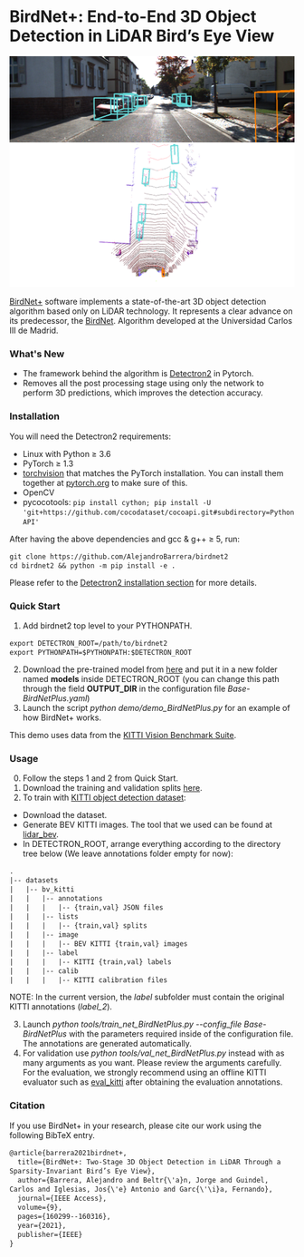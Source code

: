 ﻿# BirdNet+: End-to-End 3D Object Detection in LiDAR Bird’s Eye View

![3D detections example](val_images/3D_000021.png)
![BEV detections example](val_images/BEV_000021.png)

[BirdNet+](https://arxiv.org/abs/2003.04188) software implements a state-of-the-art 3D object detection algorithm based only on LiDAR technology. It represents a clear advance on its predecessor, the [BirdNet](https://arxiv.org/abs/1805.01195).
Algorithm developed at the Universidad Carlos III de Madrid.

### What's New
- The framework behind the algorithm is [Detectron2](https://github.com/facebookresearch/detectron2) in Pytorch.
- Removes all the post processing stage using only the network to perform 3D predictions, which improves the detection accuracy.

### Installation

You will need the Detectron2 requirements:
- Linux with Python ≥ 3.6
- PyTorch ≥ 1.3
- [torchvision](https://github.com/pytorch/vision/) that matches the PyTorch installation.
	You can install them together at [pytorch.org](https://pytorch.org) to make sure of this.
- OpenCV
- pycocotools: `pip install cython; pip install -U 'git+https://github.com/cocodataset/cocoapi.git#subdirectory=PythonAPI'`

After having the above dependencies and gcc & g++ ≥ 5, run:
```
git clone https://github.com/AlejandroBarrera/birdnet2
cd birdnet2 && python -m pip install -e .
```

Please refer to the [Detectron2 installation section](https://github.com/facebookresearch/detectron2/blob/master/INSTALL.md) for more details.

### Quick Start

1. Add birdnet2 top level to your PYTHONPATH.
```
export DETECTRON_ROOT=/path/to/birdnet2
export PYTHONPATH=$PYTHONPATH:$DETECTRON_ROOT
```
2. Download the pre-trained model from [here](https://www.dropbox.com/s/5v9hczmpw1ijuis/ITSC_2020_model.pth?dl=1) and put it in a new folder named **models** inside DETECTRON_ROOT (you can change this path through the field **OUTPUT_DIR** in the configuration file *Base-BirdNetPlus.yaml*)
3. Launch the script *python demo/demo_BirdNetPlus.py* for an example of how BirdNet+ works.

This demo uses data from the [KITTI Vision Benchmark Suite](http://www.cvlibs.net/datasets/kitti/).

### Usage

0. Follow the steps 1 and 2 from Quick Start.
1. Download the training and validation splits [here](https://xiaozhichen.github.io/files/mv3d/imagesets.tar.gz).
2. To train with [KITTI object detection dataset](http://www.cvlibs.net/datasets/kitti/eval_object.php):
- Download the dataset.
- Generate BEV KITTI images. The tool that we used can be found at [lidar_bev](https://github.com/beltransen/lidar_bev).
- In DETECTRON_ROOT, arrange everything according to the directory tree below (We leave annotations folder empty for now):
```
.
|-- datasets
|   |-- bv_kitti
|   |   |-- annotations
|   |   |   |-- {train,val} JSON files
|   |   |-- lists
|   |   |   |-- {train,val} splits
|   |   |-- image
|   |   |   |-- BEV KITTI {train,val} images
|   |   |-- label
|   |   |   |-- KITTI {train,val} labels
|   |   |-- calib
|   |   |   |-- KITTI calibration files
```
NOTE: In the current version, the *label* subfolder must contain the original KITTI annotations (*label_2*).

3. Launch *python tools/train_net_BirdNetPlus.py --config_file Base-BirdNetPlus* with the parameters required inside of the configuration file. The annotations are generated automatically.
4. For validation use *python tools/val_net_BirdNetPlus.py* instead with as many arguments as you want. Please review the arguments carefully. For the evaluation, we strongly recommend using an offline KITTI evaluator such as [eval_kitti](https://github.com/cguindel/eval_kitti) after obtaining the evaluation annotations.


### Citation

If you use BirdNet+ in your research, please cite our work using the following BibTeX entry.
```
@article{barrera2021birdnet+,
  title={BirdNet+: Two-Stage 3D Object Detection in LiDAR Through a Sparsity-Invariant Bird’s Eye View},
  author={Barrera, Alejandro and Beltr{\'a}n, Jorge and Guindel, Carlos and Iglesias, Jos{\'e} Antonio and Garc{\'\i}a, Fernando},
  journal={IEEE Access},
  volume={9},
  pages={160299--160316},
  year={2021},
  publisher={IEEE}
}
```
